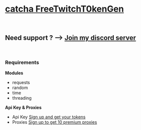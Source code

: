 <h1><a href="https://github.com/catcha8">catcha FreeTwitchT0kenGen</a></h1>
<br>
<h2>Need support ?  --> <a href="https://discord.gg/RdVX95ysyA">Join my discord server</a></h2>
<br>
<h3>Requirements</h3>
<p><strong>Modules</strong></p>
<ul>
<li>requests</li>
<li>random</li>
<li>time</li>
<li>threading</li>
</ul>
<p><strong>Api Key & Proxies</strong></p>
<ul>
<li>Api Key <a href="https://2captcha.com?from=14194275">Sign up and get your tokens</a></li>
<li>Proxies <a href="https://www.webshare.io/?referral_code=yc4dulzwqy30">Sign up to get 10 premium proxies</a></li>
</ul>
